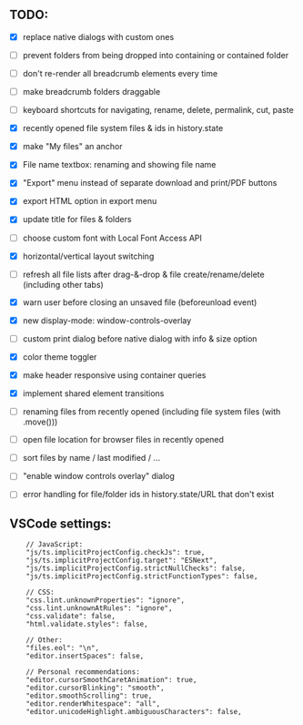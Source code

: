 
## TODO:

 - [x] replace native dialogs with custom ones
 - [ ] prevent folders from being dropped into containing or contained folder
 - [ ] don't re-render all breadcrumb elements every time
 - [ ] make breadcrumb folders draggable
 - [ ] keyboard shortcuts for navigating, rename, delete, permalink, cut, paste
 - [x] recently opened file system files & ids in history.state
 - [x] make "My files" an anchor
 - [x] File name textbox: renaming and showing file name
 - [x] "Export" menu instead of separate download and print/PDF buttons
 - [x] export HTML option in export menu
 - [x] update title for files & folders
 - [ ] choose custom font with Local Font Access API
 - [x] horizontal/vertical layout switching
 - [ ] refresh all file lists after drag-&-drop & file create/rename/delete (including other tabs)
 - [x] warn user before closing an unsaved file (beforeunload event)
 - [x] new display-mode: window-controls-overlay
 - [ ] custom print dialog before native dialog with info & size option
 - [x] color theme toggler
 - [x] make header responsive using container queries
 - [x] implement shared element transitions
 - [ ] renaming files from recently opened (including file system files (with .move()))
 - [ ] open file location for browser files in recently opened
 - [ ] sort files by name / last modified / ...
 - [ ] "enable window controls overlay" dialog
 - [ ] error handling for file/folder ids in history.state/URL that don't exist


## VSCode settings:

```jsonc
	// JavaScript:
	"js/ts.implicitProjectConfig.checkJs": true,
	"js/ts.implicitProjectConfig.target": "ESNext",
	"js/ts.implicitProjectConfig.strictNullChecks": false,
	"js/ts.implicitProjectConfig.strictFunctionTypes": false,

	// CSS:
	"css.lint.unknownProperties": "ignore",
	"css.lint.unknownAtRules": "ignore",
	"css.validate": false,
	"html.validate.styles": false,

	// Other:
	"files.eol": "\n",
	"editor.insertSpaces": false,
```

```jsonc
	// Personal recommendations:
	"editor.cursorSmoothCaretAnimation": true,
	"editor.cursorBlinking": "smooth",
	"editor.smoothScrolling": true,
	"editor.renderWhitespace": "all",
	"editor.unicodeHighlight.ambiguousCharacters": false,
```
